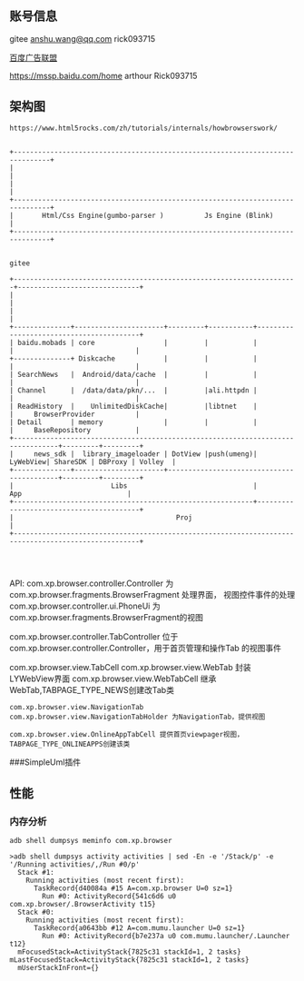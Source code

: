 ## 账号信息
gitee
anshu.wang@qq.com
rick093715



[百度广告联盟](http://note.qidong.name/2017/10/web-advertisement/)

https://mssp.baidu.com/home
arthour Rick093715

## 架构图

```         
https://www.html5rocks.com/zh/tutorials/internals/howbrowserswork/


+-------------------------------------------------------------------------------+
|                                                                               |
|                                                                               |
+-------------------------------------------------------------------------------+
|       Html/Css Engine(gumbo-parser )          Js Engine (Blink)               |
+-------------------------------------------------------------------------------+


gitee

+----------------------------------------------------------------------+------------------------------+
|                                                                                                     |
|                                                                                                     |
+--------------+----------------------+---------+-----------+-----------------------------------------+
| baidu.mobads | core                 |         |           |          |                              |
+--------------+ Diskcache            |         |           |          |                              |
| SearchNews   |  Android/data/cache  |         |           |          |                              |
| Channel      |  /data/data/pkn/...  |         |ali.httpdn |          |                              |
| ReadHistory  |    UnlimitedDiskCache|         |libtnet    |          |     BrowserProvider          |
| Detail       | memory               |         |           |          |     BaseRepository           |
+---------------------------------------------------------------------------------+---------+---------+
|     news_sdk |  library_imageloader | DotView |push(umeng)| LyWebView| ShareSDK | DBProxy | Volley  |
+--------------+----------------------+-------------------------------------------+---------+---------+
|                        Libs                               |            App                          |
+-----------------------------------------------------------+-----------------------------------------+
|                                        Proj                                                         |
+-----------------------------------------------------------------------------------------------------+




```




API:
com.xp.browser.controller.Controller 为com.xp.browser.fragments.BrowserFragment 处理界面， 视图控件事件的处理
com.xp.browser.controller.ui.PhoneUi 为com.xp.browser.fragments.BrowserFragment的视图

com.xp.browser.controller.TabController 位于com.xp.browser.controller.Controller，用于首页管理和操作Tab 的视图事件


com.xp.browser.view.TabCell
    com.xp.browser.view.WebTab 封装LYWebView界面
    com.xp.browser.view.WebTabCell 继承WebTab,TABPAGE_TYPE_NEWS创建改Tab类

    com.xp.browser.view.NavigationTab  
    com.xp.browser.view.NavigationTabHolder 为NavigationTab，提供视图

    com.xp.browser.view.OnlineAppTabCell 提供首页viewpager视图，TABPAGE_TYPE_ONLINEAPPS创建该类






















































###SimpleUml插件


## 性能

### 内存分析
```
adb shell dumpsys meminfo com.xp.browser

```

```
>adb shell dumpsys activity activities | sed -En -e '/Stack/p' -e '/Running activities/,/Run #0/p'
  Stack #1:
    Running activities (most recent first):
      TaskRecord{d40084a #15 A=com.xp.browser U=0 sz=1}
        Run #0: ActivityRecord{541c6d6 u0 com.xp.browser/.BrowserActivity t15}
  Stack #0:
    Running activities (most recent first):
      TaskRecord{a0643bb #12 A=com.mumu.launcher U=0 sz=1}
        Run #0: ActivityRecord{b7e237a u0 com.mumu.launcher/.Launcher t12}
  mFocusedStack=ActivityStack{7825c31 stackId=1, 2 tasks} mLastFocusedStack=ActivityStack{7825c31 stackId=1, 2 tasks}
  mUserStackInFront={}

```